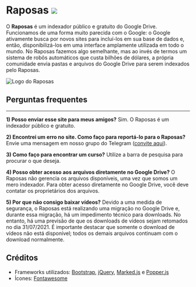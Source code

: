 # Raposas [![](https://data.jsdelivr.com/v1/package/gh/neelygenet/raposas/badge)](https://www.jsdelivr.com/package/gh/neelygenet/raposas)
O **Raposas** é um indexador público e gratuito do Google Drive. Funcionamos de uma forma muito parecida com o Google: o Google ativamente busca por novos sites para incluí-los em sua base de dados e, então, disponibilizá-los em uma interface amplamente utilizada em todo o mundo. No Raposas fazemos algo semelhante, mas ao invés de termos um sistema de robôs automáticos que custa bilhões de dólares, a própria comunidade envia pastas e arquivos do Google Drive para serem indexados pelo Raposas.

![Logo do Raposas](https://cdn.jsdelivr.net/gh/neelygenet/raposas@v2.0.0/images/logo.png)

## Perguntas frequentes

----------------------------------------------------

**1) Posso enviar esse site para meus amigos?** Sim. O Raposas é um indexador público e gratuito.

**2) Encontrei um erro no site. Como faço para reportá-lo para o Raposas?** Envie uma mensagem em nosso grupo do Telegram ([convite aqui](https://t.me/raposaschat)).

**3) Como faço para encontrar um curso?** Utilize a barra de pesquisa para procurar o que deseja.

**4) Posso obter acesso aos arquivos diretamente no Google Drive?** O Raposas não gerencia os arquivos disponíveis, uma vez que somos um mero indexador. Para obter acesso diretamente no Google Drive, você deve contatar os proprietários dos arquivos.

**5) Por que não consigo baixar vídeos?** Devido a uma medida de segurança, o Raposas está realizando uma migração no Google Drive e, durante essa migração, há um impedimento técnico para downloads. No entanto, há uma previsão de que os downloads de vídeos sejam retomados no dia 31/07/2021. É importante destacar que somente o download de vídeos não está disponível; todos os demais arquivos continuam com o download normalmente.

## Créditos

* Frameworks utilizados: [Bootstrap](https://getbootstrap.com), [jQuery](https://jquery.com/), [Marked.js](https://marked.js.org/) e [Popper.js](https://popper.js.org/)
* Ícones: [Fontawesome](https://fontawesome.com/)
